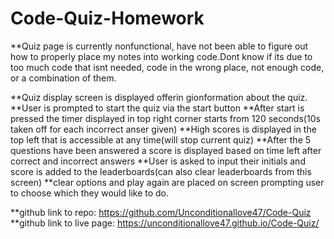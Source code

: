 # Code-Quiz-Homework

**Quiz page is currently nonfunctional, have not been able to figure out how to properly place my notes into working code.Dont know if its due to too much code that isnt needed, code in the wrong place, not enough code, or a combination of them.



**Quiz display screen is displayed offerin gionformation about the quiz.
**User is prompted to start the quiz via the start button
**After start is pressed the timer displayed in top right corner starts from 120 seconds(10s taken off for each incorrect anser given)
**High scores is displayed in the top left that is accessible at any time(will stop current quiz)
**After the 5 questions have been answered a score is displayed based on time left after correct and incorrect answers
**User is asked to input their initials and score is added to the leaderboards(can also clear leaderboards from this screen)
**clear options and play again are placed on screen prompting user to choose which they would like to do.

**github link to repo:   https://github.com/Unconditionallove47/Code-Quiz
**github link to live page:
 https://unconditionallove47.github.io/Code-Quiz/
